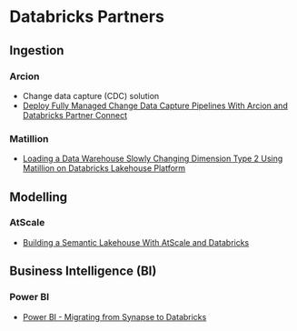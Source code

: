 # Databricks Partners

## Ingestion

### Arcion

- Change data capture (CDC) solution
- [Deploy Fully Managed Change Data Capture Pipelines With Arcion and Databricks Partner Connect](https://databricks.com/blog/2022/06/21/deploy-fully-managed-change-data-capture-pipelines-with-arcion-and-databricks-partner-connect.html)

### Matillion

- [Loading a Data Warehouse Slowly Changing Dimension Type 2 Using Matillion on Databricks Lakehouse Platform](https://www.databricks.com/blog/2023/01/25/loading-data-warehouse-slowly-changing-dimension-type-2-using-matillion.html)

## Modelling

### AtScale

- [Building a Semantic Lakehouse With AtScale and Databricks](https://www.databricks.com/blog/2022/11/10/building-semantic-lakehouse-atscale-and-databricks.html)

## Business Intelligence (BI)

### Power BI

- [Power BI - Migrating from Synapse to Databricks](https://www.linkedin.com/pulse/power-bi-migrating-from-synapse-databricks-narius-p/)
